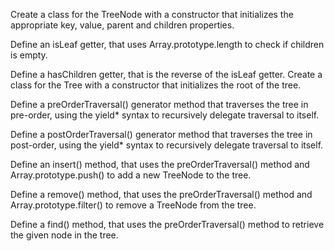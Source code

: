 Create a class for the TreeNode with a constructor that initializes the appropriate key, value, parent and children properties.

Define an isLeaf getter, that uses Array.prototype.length to check if children is empty.

Define a hasChildren getter, that is the reverse of the isLeaf getter.
Create a class for the Tree with a constructor that initializes the root of the tree.

Define a preOrderTraversal() generator method that traverses the tree in pre-order, using the yield* syntax to recursively delegate traversal to itself.

Define a postOrderTraversal() generator method that traverses the tree in post-order, using the yield* syntax to recursively delegate traversal to itself.

Define an insert() method, that uses the preOrderTraversal() method and Array.prototype.push() to add a new TreeNode to the tree.

Define a remove() method, that uses the preOrderTraversal() method and Array.prototype.filter() to remove a TreeNode from the tree.

Define a find() method, that uses the preOrderTraversal() method to retrieve the given node in the tree.